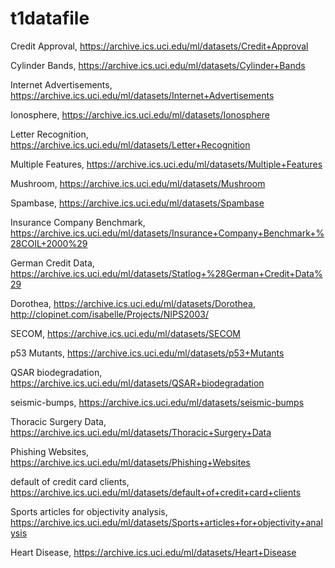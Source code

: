# t1datafile

Credit Approval, https://archive.ics.uci.edu/ml/datasets/Credit+Approval

Cylinder Bands, https://archive.ics.uci.edu/ml/datasets/Cylinder+Bands

Internet Advertisements, https://archive.ics.uci.edu/ml/datasets/Internet+Advertisements

Ionosphere, https://archive.ics.uci.edu/ml/datasets/Ionosphere

Letter Recognition, https://archive.ics.uci.edu/ml/datasets/Letter+Recognition

Multiple Features, https://archive.ics.uci.edu/ml/datasets/Multiple+Features

Mushroom, https://archive.ics.uci.edu/ml/datasets/Mushroom

Spambase, https://archive.ics.uci.edu/ml/datasets/Spambase

Insurance Company Benchmark, https://archive.ics.uci.edu/ml/datasets/Insurance+Company+Benchmark+%28COIL+2000%29

German Credit Data, https://archive.ics.uci.edu/ml/datasets/Statlog+%28German+Credit+Data%29

Dorothea, https://archive.ics.uci.edu/ml/datasets/Dorothea, http://clopinet.com/isabelle/Projects/NIPS2003/

SECOM, https://archive.ics.uci.edu/ml/datasets/SECOM

p53 Mutants, https://archive.ics.uci.edu/ml/datasets/p53+Mutants

QSAR biodegradation, https://archive.ics.uci.edu/ml/datasets/QSAR+biodegradation

seismic-bumps, https://archive.ics.uci.edu/ml/datasets/seismic-bumps

Thoracic Surgery Data, https://archive.ics.uci.edu/ml/datasets/Thoracic+Surgery+Data

Phishing Websites, https://archive.ics.uci.edu/ml/datasets/Phishing+Websites

default of credit card clients, https://archive.ics.uci.edu/ml/datasets/default+of+credit+card+clients

Sports articles for objectivity analysis, https://archive.ics.uci.edu/ml/datasets/Sports+articles+for+objectivity+analysis

Heart Disease, https://archive.ics.uci.edu/ml/datasets/Heart+Disease
